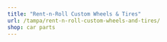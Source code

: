 ```yaml
---
title: "Rent-n-Roll Custom Wheels & Tires"
url: /tampa/rent-n-roll-custom-wheels-and-tires/
shop: car parts
---
```

